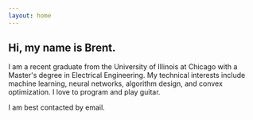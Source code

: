 ```yaml
---
layout: home
---
```


## Hi, my name is Brent.

I am a recent graduate from the University of Illinois at Chicago with a Master's degree in Electrical Engineering. My technical interests include machine learning, neural networks, algorithm design, and convex optimization. I love to program and play guitar.

I am best contacted by email.
